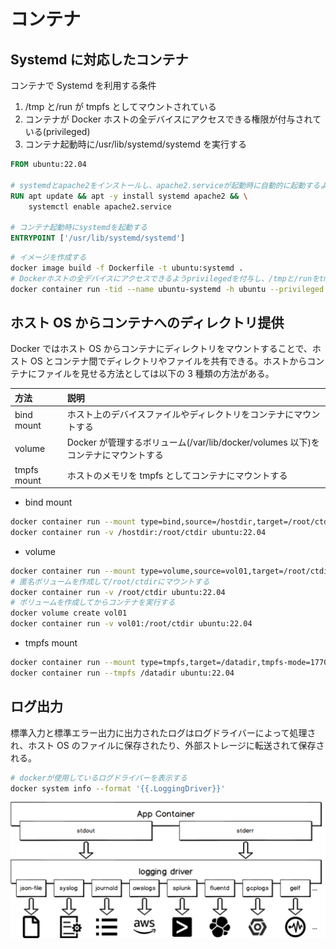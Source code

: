 # コンテナ

## Systemd に対応したコンテナ

コンテナで Systemd を利用する条件

1. /tmp と/run が tmpfs としてマウントされている
2. コンテナが Docker ホストの全デバイスにアクセスできる権限が付与されている(privileged)
3. コンテナ起動時に/usr/lib/systemd/systemd を実行する

```Dockerfile
FROM ubuntu:22.04

# systemdとapache2をインストールし、apache2.serviceが起動時に自動的に起動するよう設定する
RUN apt update && apt -y install systemd apache2 && \
    systemctl enable apache2.service

# コンテナ起動時にsystemdを起動する
ENTRYPOINT ['/usr/lib/systemd/systemd']
```

```bash
# イメージを作成する
docker image build -f Dockerfile -t ubuntu:systemd .
# Dockerホストの全デバイスにアクセスできるようprivilegedを付与し、/tmpと/runをtmpfsとしてマウントしてコンテナを起動する
docker container run -tid --name ubuntu-systemd -h ubuntu --privileged --tmpfs /run --tmpfs /tmp --stop-signal SIGRTMIN+3 ubuntu:systemd
```

## ホスト OS からコンテナへのディレクトリ提供

Docker ではホスト OS からコンテナにディレクトリをマウントすることで、ホスト OS とコンテナ間でディレクトリやファイルを共有できる。ホストからコンテナにファイルを見せる方法としては以下の 3 種類の方法がある。

| 方法        | 説明                                                                              |
| :---------- | :-------------------------------------------------------------------------------- |
| bind mount  | ホスト上のデバイスファイルやディレクトリをコンテナにマウントする                  |
| volume      | Docker が管理するボリューム(/var/lib/docker/volumes 以下)をコンテナにマウントする |
| tmpfs mount | ホストのメモリを tmpfs としてコンテナにマウントする                               |

- bind mount

```bash
docker container run --mount type=bind,source=/hostdir,target=/root/ctdir ubuntu:22.04
docker container run -v /hostdir:/root/ctdir ubuntu:22.04
```

- volume

```bash
docker container run --mount type=volume,source=vol01,target=/root/ctdir ubuntu:22.04
# 匿名ボリュームを作成して/root/ctdirにマウントする
docker container run -v /root/ctdir ubuntu:22.04
# ボリュームを作成してからコンテナを実行する
docker volume create vol01
docker container run -v vol01:/root/ctdir ubuntu:22.04
```

- tmpfs mount

```bash
docker container run --mount type=tmpfs,target=/datadir,tmpfs-mode=1770,tmpfs-size=4249672960 ubuntu:22.04
docker container run --tmpfs /datadir ubuntu:22.04
```

## ログ出力

標準入力と標準エラー出力に出力されたログはログドライバーによって処理され、ホスト OS のファイルに保存されたり、外部ストレージに転送されて保存される。

```bash
# dockerが使用しているログドライバーを表示する
docker system info --format '{{.LoggingDriver}}'
```

![Dockerログドライバー](./image/Dockerログドライバー.png)
